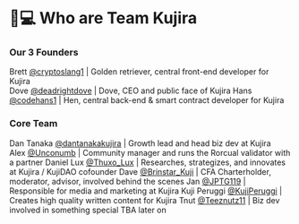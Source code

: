 # 👨💻 Who are Team Kujira

### Our 3 Founders

Brett [@cryptoslang1](https://twitter.com/cryptoslang1) | Golden retriever, central front-end developer for Kujira                       \
Dove [@deadrightdove](https://twitter.com/deadrightdove) | Dove, CEO and public face of Kujira                                                                                                                                        Hans [@codehans1](https://twitter.com/codehans1) | Hen, central back-end & smart contract developer for Kujira                                                                                                                          &#x20;

### Core Team

Dan Tanaka [@dantanakakujira](https://twitter.com/dantanakakujira) | Growth lead and head biz dev at Kujira \
Alex [@Unconumb](https://twitter.com/Unconumb) | Community manager and runs the Rorcual validator with a partner                                                                                                                                                                                                                                                                                                                                  Daniel Lux [@Thuxo\_Lux](https://twitter.com/Thuxo\_Lux) | Researches, strategizes, and innovates at Kujira / KujiDAO cofounder                                   Dave [@Brinstar\_Kuji](https://twitter.com/Brinstar\_Kuji) | CFA Charterholder, moderator, advisor, involved behind the scenes                                                                        Jan [@JPTG119](https://twitter.com/JPTG119) | Responsible for media and marketing at Kujira                                                                                             Kuji Peruggi [@KujiPeruggi](https://twitter.com/KujiPeruggi) | Creates high quality written content for Kujira                                                                                                                                                     Tnut [@Teeznutz11](https://twitter.com/Teeznutz11) | Biz dev involved in something special TBA later on                                                       &#x20;
